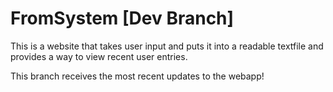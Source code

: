 # FromSystem [Dev Branch]
This is a website that takes user input and puts it into a readable textfile and provides a way to view recent user entries.

This branch receives the most recent updates to the webapp!
